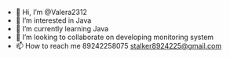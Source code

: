 - 👋 Hi, I’m @Valera2312
- 👀 I’m interested in Java
- 🌱 I’m currently learning Java
- 💞️ I’m looking to collaborate on developing monitoring system
- 📫 How to reach me 89242258075 stalker8924225@gmail.com

<!---
Valera2312/Valera2312 is a ✨ special ✨ repository because its `README.md` (this file) appears on your GitHub profile.
You can click the Preview link to take a look at your changes.
--->
